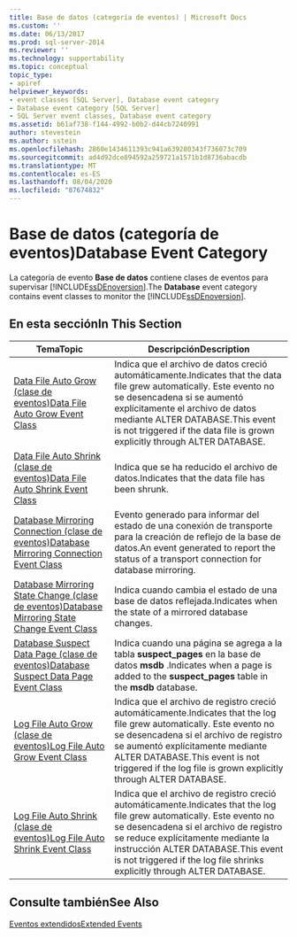 ```yaml
---
title: Base de datos (categoría de eventos) | Microsoft Docs
ms.custom: ''
ms.date: 06/13/2017
ms.prod: sql-server-2014
ms.reviewer: ''
ms.technology: supportability
ms.topic: conceptual
topic_type:
- apiref
helpviewer_keywords:
- event classes [SQL Server], Database event category
- Database event category [SQL Server]
- SQL Server event classes, Database event category
ms.assetid: b61af738-f144-4992-b0b2-d44cb7240991
author: stevestein
ms.author: sstein
ms.openlocfilehash: 2860e1434611393c941a639280343f736073c709
ms.sourcegitcommit: ad4d92dce894592a259721a1571b1d8736abacdb
ms.translationtype: MT
ms.contentlocale: es-ES
ms.lasthandoff: 08/04/2020
ms.locfileid: "87674832"
---
```

# <a name="database-event-category"></a><span data-ttu-id="f5d7e-102">Base de datos (categoría de eventos)</span><span class="sxs-lookup"><span data-stu-id="f5d7e-102">Database Event Category</span></span>
  <span data-ttu-id="f5d7e-103">La categoría de evento **Base de datos** contiene clases de eventos para supervisar [!INCLUDE[ssDEnoversion](../../includes/ssdenoversion-md.md)].</span><span class="sxs-lookup"><span data-stu-id="f5d7e-103">The **Database** event category contains event classes to monitor the [!INCLUDE[ssDEnoversion](../../includes/ssdenoversion-md.md)].</span></span>  
  
## <a name="in-this-section"></a><span data-ttu-id="f5d7e-104">En esta sección</span><span class="sxs-lookup"><span data-stu-id="f5d7e-104">In This Section</span></span>  
  
|<span data-ttu-id="f5d7e-105">Tema</span><span class="sxs-lookup"><span data-stu-id="f5d7e-105">Topic</span></span>|<span data-ttu-id="f5d7e-106">Descripción</span><span class="sxs-lookup"><span data-stu-id="f5d7e-106">Description</span></span>|  
|-----------|-----------------|  
|[<span data-ttu-id="f5d7e-107">Data File Auto Grow (clase de eventos)</span><span class="sxs-lookup"><span data-stu-id="f5d7e-107">Data File Auto Grow Event Class</span></span>](data-file-auto-grow-event-class.md)|<span data-ttu-id="f5d7e-108">Indica que el archivo de datos creció automáticamente.</span><span class="sxs-lookup"><span data-stu-id="f5d7e-108">Indicates that the data file grew automatically.</span></span> <span data-ttu-id="f5d7e-109">Este evento no se desencadena si se aumentó explícitamente el archivo de datos mediante ALTER DATABASE.</span><span class="sxs-lookup"><span data-stu-id="f5d7e-109">This event is not triggered if the data file is grown explicitly through ALTER DATABASE.</span></span>|  
|[<span data-ttu-id="f5d7e-110">Data File Auto Shrink (clase de eventos)</span><span class="sxs-lookup"><span data-stu-id="f5d7e-110">Data File Auto Shrink Event Class</span></span>](data-file-auto-shrink-event-class.md)|<span data-ttu-id="f5d7e-111">Indica que se ha reducido el archivo de datos.</span><span class="sxs-lookup"><span data-stu-id="f5d7e-111">Indicates that the data file has been shrunk.</span></span>|  
|[<span data-ttu-id="f5d7e-112">Database Mirroring Connection (clase de eventos)</span><span class="sxs-lookup"><span data-stu-id="f5d7e-112">Database Mirroring Connection Event Class</span></span>](database-mirroring-connection-event-class.md)|<span data-ttu-id="f5d7e-113">Evento generado para informar del estado de una conexión de transporte para la creación de reflejo de la base de datos.</span><span class="sxs-lookup"><span data-stu-id="f5d7e-113">An event generated to report the status of a transport connection for database mirroring.</span></span>|  
|[<span data-ttu-id="f5d7e-114">Database Mirroring State Change (clase de eventos)</span><span class="sxs-lookup"><span data-stu-id="f5d7e-114">Database Mirroring State Change Event Class</span></span>](database-mirroring-state-change-event-class.md)|<span data-ttu-id="f5d7e-115">Indica cuando cambia el estado de una base de datos reflejada.</span><span class="sxs-lookup"><span data-stu-id="f5d7e-115">Indicates when the state of a mirrored database changes.</span></span>|  
|[<span data-ttu-id="f5d7e-116">Database Suspect Data Page (clase de eventos)</span><span class="sxs-lookup"><span data-stu-id="f5d7e-116">Database Suspect Data Page Event Class</span></span>](database-suspect-data-page-event-class.md)|<span data-ttu-id="f5d7e-117">Indica cuando una página se agrega a la tabla **suspect_pages** en la base de datos **msdb** .</span><span class="sxs-lookup"><span data-stu-id="f5d7e-117">Indicates when a page is added to the **suspect_pages** table in the **msdb** database.</span></span>|  
|[<span data-ttu-id="f5d7e-118">Log File Auto Grow (clase de eventos)</span><span class="sxs-lookup"><span data-stu-id="f5d7e-118">Log File Auto Grow Event Class</span></span>](log-file-auto-grow-event-class.md)|<span data-ttu-id="f5d7e-119">Indica que el archivo de registro creció automáticamente.</span><span class="sxs-lookup"><span data-stu-id="f5d7e-119">Indicates that the log file grew automatically.</span></span> <span data-ttu-id="f5d7e-120">Este evento no se desencadena si el archivo de registro se aumentó explícitamente mediante ALTER DATABASE.</span><span class="sxs-lookup"><span data-stu-id="f5d7e-120">This event is not triggered if the log file is grown explicitly through ALTER DATABASE.</span></span>|  
|[<span data-ttu-id="f5d7e-121">Log File Auto Shrink (clase de eventos)</span><span class="sxs-lookup"><span data-stu-id="f5d7e-121">Log File Auto Shrink Event Class</span></span>](log-file-auto-shrink-event-class.md)|<span data-ttu-id="f5d7e-122">Indica que el archivo de registro creció automáticamente.</span><span class="sxs-lookup"><span data-stu-id="f5d7e-122">Indicates that the log file grew automatically.</span></span> <span data-ttu-id="f5d7e-123">Este evento no se desencadena si el archivo de registro se reduce explícitamente mediante la instrucción ALTER DATABASE.</span><span class="sxs-lookup"><span data-stu-id="f5d7e-123">This event is not triggered if the log file shrinks explicitly through ALTER DATABASE.</span></span>|  
  
## <a name="see-also"></a><span data-ttu-id="f5d7e-124">Consulte también</span><span class="sxs-lookup"><span data-stu-id="f5d7e-124">See Also</span></span>  
 [<span data-ttu-id="f5d7e-125">Eventos extendidos</span><span class="sxs-lookup"><span data-stu-id="f5d7e-125">Extended Events</span></span>](../extended-events/extended-events.md)  
  
  
